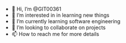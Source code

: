 - 👋 Hi, I’m @GIT00361
- 👀 I’m interested in in learning new things 
- 🌱 I’m currently learning software engineering
- 💞️ I’m looking to collaborate on projects
- 📫 How to reach me for more details

<!---
GIT00361/GIT00361 is a ✨ special ✨ repository because its `README.md` (this file) appears on your GitHub profile.
You can click the Preview link to take a look at your changes.
--->
